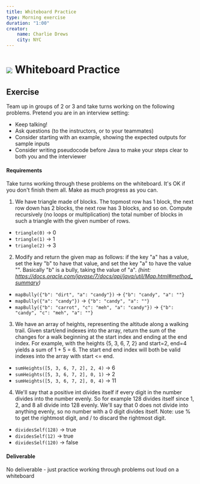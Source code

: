 ```yaml
---
title: Whiteboard Practice
type: Morning exercise
duration: "1:00"
creator:
    name: Charlie Drews
    city: NYC
---
```


# ![](https://ga-dash.s3.amazonaws.com/production/assets/logo-9f88ae6c9c3871690e33280fcf557f33.png) Whiteboard Practice

## Exercise

Team up in groups of 2 or 3 and take turns working on the following problems. Pretend you are in an interview setting:
- Keep talking!
- Ask questions (to the instructors, or to your teammates)
- Consider starting with an example, showing the expected outputs for sample inputs
- Consider writing pseudocode before Java to make your steps clear to both you and the interviewer

#### Requirements

Take turns working through these problems on the whiteboard. It's OK if you don't finish them all. Make as much progress as you can.

1. We have triangle made of blocks. The topmost row has 1 block, the next row down has 2 blocks, the next row has 3 blocks, and so on. Compute recursively (no loops or multiplication) the total number of blocks in such a triangle with the given number of rows.
  - `triangle(0)` -> 0
  - `triangle(1)` -> 1
  - `triangle(2)` -> 3


2. Modify and return the given map as follows: if the key "a" has a value, set the key "b" to have that value, and set the key "a" to have the value "". Basically "b" is a bully, taking the value of "a". *(hint: https://docs.oracle.com/javase/7/docs/api/java/util/Map.html#method_summary)*
  - `mapBully({"b": "dirt", "a": "candy"})` -> `{"b": "candy", "a": ""}`
  - `mapBully({"a": "candy"})` -> `{"b": "candy", "a": ""}`
  - `mapBully({"b": "carrot", "c": "meh", "a": "candy"})` -> `{"b": "candy", "c": "meh", "a": ""}`


3. We have an array of heights, representing the altitude along a walking trail. Given start/end indexes into the array, return the sum of the changes for a walk beginning at the start index and ending at the end index. For example, with the heights {5, 3, 6, 7, 2} and start=2, end=4 yields a sum of 1 + 5 = 6. The start end end index will both be valid indexes into the array with start <= end.
  - `sumHeights([5, 3, 6, 7, 2], 2, 4)` -> 6
  - `sumHeights([5, 3, 6, 7, 2], 0, 1)` -> 2
  - `sumHeights([5, 3, 6, 7, 2], 0, 4)` -> 11


4. We'll say that a positive int divides itself if every digit in the number divides into the number evenly. So for example 128 divides itself since 1, 2, and 8 all divide into 128 evenly. We'll say that 0 does not divide into anything evenly, so no number with a 0 digit divides itself. Note: use % to get the rightmost digit, and / to discard the rightmost digit.
  - `dividesSelf(128)` -> true
  - `dividesSelf(12)` -> true
  - `dividesSelf(120)` -> false


#### Deliverable

No deliverable - just practice working through problems out loud on a whiteboard
